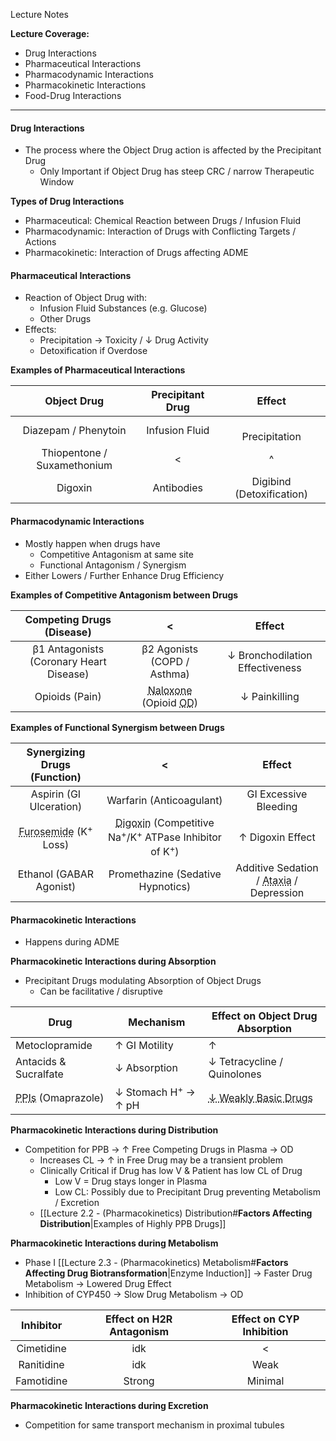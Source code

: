 Lecture Notes

**Lecture Coverage:**
- Drug Interactions
- Pharmaceutical Interactions
- Pharmacodynamic Interactions
- Pharmacokinetic Interactions
- Food-Drug Interactions

---
#### **Drug Interactions**
- The process where the Object Drug action is affected by the Precipitant Drug
	- Only Important if Object Drug has steep CRC / narrow Therapeutic Window

**Types of Drug Interactions**
- Pharmaceutical: Chemical Reaction between Drugs / Infusion Fluid
- Pharmacodynamic: Interaction of Drugs with Conflicting Targets / Actions
- Pharmacokinetic: Interaction of Drugs affecting ADME


#### **Pharmaceutical Interactions**
- Reaction of Object Drug with:
	- Infusion Fluid Substances (e.g. Glucose)
	- Other Drugs
- Effects:
	- Precipitation → Toxicity / ↓ Drug Activity
	- Detoxification if Overdose

**Examples of Pharmaceutical Interactions**

|         Object Drug         | Precipitant Drug |          Effect           |
| :-------------------------: | :--------------: | :-----------------------: |
|    Diazepam / Phenytoin     |  Infusion Fluid  |     <br>Precipitation     |
| Thiopentone / Suxamethonium |        <         |             ^             |
|           Digoxin           |    Antibodies    | Digibind (Detoxification) |


#### **Pharmacodynamic Interactions**
- Mostly happen when drugs have 
	- Competitive Antagonism at same site
	- Functional Antagonism / Synergism
- Either Lowers / Further Enhance Drug Efficiency

**Examples of Competitive Antagonism between Drugs**

|        Competing Drugs (Disease)        |                                                 <                                                  |             Effect              |
| :-------------------------------------: | :------------------------------------------------------------------------------------------------: | :-----------------------------: |
| β1 Antagonists (Coronary Heart Disease) |                                    β2 Agonists (COPD / Asthma)                                     | ↓ Bronchodilation Effectiveness |
|             Opioids (Pain)              | <abbr Title="Opioid Receptor Antagonist">Naloxone</abbr> (Opioid <abbr Title="Overdose">OD</abbr>) |          ↓ Painkilling          |

**Examples of Functional Synergism between Drugs**

|                    Synergizing Drugs (Function)                     |                                                             <                                                             |                                         Effect                                          |
| :-----------------------------------------------------------------: | :-----------------------------------------------------------------------------------------------------------------------: | :-------------------------------------------------------------------------------------: |
|                       Aspirin (GI Ulceration)                       |                                                 Warfarin (Anticoagulant)                                                  |                                  GI Excessive Bleeding                                  |
| <abbr Title="Loop Diuretics">Furosemide</abbr> (K<sup>+</sup> Loss) | <abbr Title="Antiarrhythmics">Digoxin</abbr> (Competitive Na<sup>+</sup>/K<sup>+</sup> ATPase Inhibitor of K<sup>+</sup>) |                                    ↑ Digoxin Effect                                     |
|                       Ethanol (GABAR Agonist)                       |                                             Promethazine (Sedative Hypnotics)                                             | Additive Sedation / <abbr Title="Poor Muscular Coordination">Ataxia</abbr> / Depression |


#### **Pharmacokinetic Interactions**
- Happens during ADME

**Pharmacokinetic Interactions during Absorption**
- Precipitant Drugs modulating Absorption of Object Drugs
	- Can be facilitative / disruptive

| Drug                                                          | Mechanism                      | Effect on Object Drug Absorption                         |
| ------------------------------------------------------------- | ------------------------------ | -------------------------------------------------------- |
| Metoclopramide                                                | ↑ GI Motility                  | ↑                                                        |
| Antacids & Sucralfate                                         | ↓ Absorption                   | ↓ Tetracycline / Quinolones                              |
| <abbr Title="Proton Pump Inhibitors">PPIs</abbr> (Omaprazole) | ↓ Stomach H<sup>+</sup> → ↑ pH | <abbr Title="∵ ↓ Ionization">↓ Weakly Basic Drugs</abbr> |


**Pharmacokinetic Interactions during Distribution**
- Competition for PPB → ↑ Free Competing Drugs in Plasma → OD
	- Increases CL → ↑ in Free Drug may be a transient problem
	- Clinically Critical if Drug has low V & Patient has low CL of Drug
		- Low V = Drug stays longer in Plasma
		- Low CL: Possibly due to Precipitant Drug preventing Metabolism / Excretion
	- [[Lecture 2.2 - (Pharmacokinetics) Distribution#**Factors Affecting Distribution**|Examples of Highly PPB Drugs]]


**Pharmacokinetic Interactions during Metabolism**
- Phase I [[Lecture 2.3 - (Pharmacokinetics) Metabolism#**Factors Affecting Drug Biotransformation**|Enzyme Induction]] → Faster Drug Metabolism → Lowered Drug Effect
- Inhibition of CYP450 → Slow Drug Metabolism → OD

| Inhibitor  | Effect on H2R Antagonism | Effect on CYP Inhibition |
| :--------: | :----------------------: | :----------------------: |
| Cimetidine |           idk            |            <             |
| Ranitidine |           idk            |           Weak           |
| Famotidine |          Strong          |         Minimal          |

**Pharmacokinetic Interactions during Excretion**
- Competition for same transport mechanism in proximal tubules

